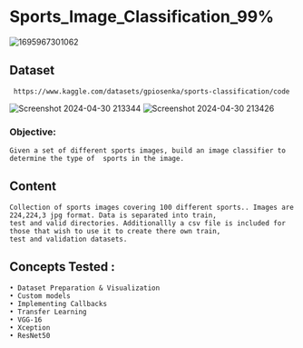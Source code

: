 # Sports_Image_Classification_99%
![1695967301062](https://github.com/nayana142/Sports_Image_Classification/assets/120770261/85146345-5bcc-4b26-8732-a8d45f25ab20)
## Dataset
     https://www.kaggle.com/datasets/gpiosenka/sports-classification/code
![Screenshot 2024-04-30 213344](https://github.com/nayana142/Sports_Image_Classification/assets/120770261/4f7613d7-faf2-45e5-95b9-5e8fff4fe06e)
![Screenshot 2024-04-30 213426](https://github.com/nayana142/Sports_Image_Classification/assets/120770261/c0da3fc5-3499-47a9-8a55-25451052d115)

### Objective:
    Given a set of different sports images, build an image classifier to determine the type of  sports in the image.
     
## Content
    Collection of sports images covering 100 different sports.. Images are 224,224,3 jpg format. Data is separated into train, 
    test and valid directories. Additionallly a csv file is included for those that wish to use it to create there own train, 
    test and validation datasets.
## Concepts Tested :
    • Dataset Preparation & Visualization
    • Custom models
    • Implementing Callbacks
    • Transfer Learning
    • VGG-16
    • Xception
    • ResNet50
